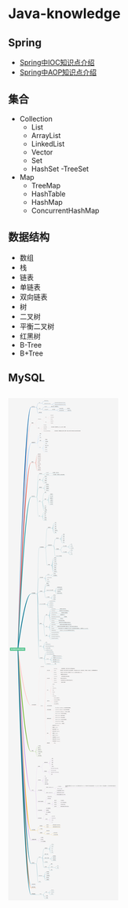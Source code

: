 # Java-knowledge
 
 ## Spring
 - [Spring中IOC知识点介绍](https://mp.weixin.qq.com/s?__biz=MzI5NTk0MDkwNA==&mid=2247483703&idx=1&sn=c409488c95870d367162923075fed2cc&chksm=ec4aa770db3d2e6652c0c77cdf26a37dc6ea2a2486020ab9b632ec82f4bc0fa2c40290ffa396&scene=126&sessionid=1595328353&key=de438a290b06e75a5e8ee474df644893b6e0dcb29e2b34dc49617ea5d5adcbbf6af01f91a947036fe9805bb6b1ffb1a8d31982f7bc4f6f404231a20db9d0d29bb8aa2114159a01452bba955d137607cf&ascene=1&uin=MzU1MjE3NTAy&devicetype=Windows+10+x64&version=62090529&lang=zh_CN&exportkey=AeOFXcRKpXW5Blt9JlAJT2s%3D&pass_ticket=%2FJDJX3%2FxUFIRv8nz2s3qp6eYjByCRxZIquJcbqP%2Bv1Qq3X92dpF8p6Rl6QM1QGL4)
 - [Spring中AOP知识点介绍](https://mp.weixin.qq.com/s?__biz=MzI5NTk0MDkwNA==&mid=2247483666&idx=1&sn=488079b58f2387ee45b18f451eddb648&chksm=ec4aa755db3d2e43531e9a2ba4cc0ce64344c7bf9843dcea1613694db2fdaee4358b36f16b9c&token=200295296&lang=zh_CN#rd)
 
 ## 集合
 - Collection
   - List
    - ArrayList
    - LinkedList
    - Vector
   - Set
    - HashSet
    -TreeSet
 - Map
   - TreeMap
   - HashTable
   - HashMap
   - ConcurrentHashMap
  
## 数据结构
 - 数组
 - 栈
 - 链表
  - 单链表
  - 双向链表
 - 树
  - 二叉树
  - 平衡二叉树
  - 红黑树
  - B-Tree
  - B+Tree
 
 ## MySQL


 ## 


 ![Image text](https://github.com/linglongchen/Java-knowledge/blob/master/image/%E5%90%8E%E7%AB%AF%E7%9F%A5%E8%AF%86%E6%9E%B6%E6%9E%84.png)
